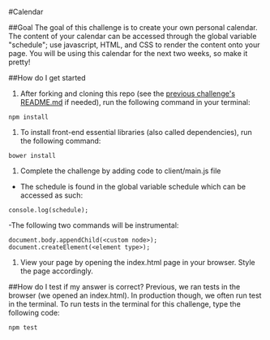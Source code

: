 #Calendar

##Goal
The goal of this challenge is to create your own personal calendar. The content of your calendar can be accessed through the global variable "schedule"; use javascript, HTML, and CSS to render the content onto your page. You will be using this calendar for the next two weeks, so make it pretty!

##How do I get started
1. After forking and cloning this repo (see the [previous challenge's README.md](https://github.com/CodesmithLLC/w1-s1-fs-fundamentals) if needed), run the following command in your terminal:
````
npm install
````
1. To install front-end essential libraries (also called dependencies), run the following command:
````
bower install
````

1. Complete the challenge by adding code to client/main.js file
  - The schedule is found in the global variable schedule which can be accessed as such:
  ````
  console.log(schedule);
  ````
  -The following two commands will be instrumental:
  ````
  document.body.appendChild(<custom node>);
  document.createElement(<element type>);
  ````

1. View your page by opening the index.html page in your browser. Style the page accordingly.

##How do I test if my answer is correct?
Previous, we ran tests in the browser (we opened an index.html). In production though, we often run test in the terminal. To run tests in the terminal for this challenge, type the following code:
````
npm test
````